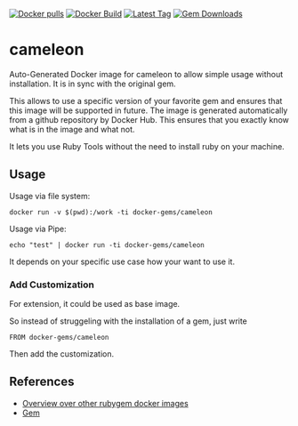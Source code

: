 [![Docker pulls](https://img.shields.io/docker/pulls/rubygem/cameleon.svg)](https://hub.docker.com/r/rubygem/cameleon/)
[![Docker Build](https://img.shields.io/docker/automated/rubygem/cameleon.svg)](https://hub.docker.com/r/rubygem/cameleon/)
[![Latest Tag](https://img.shields.io/github/tag/docker-rubygem/cameleon.svg)](https://hub.docker.com/r/rubygem/cameleon/)
[![Gem Downloads](https://img.shields.io/gem/dt/cameleon.svg)](https://rubygems.org/gems/cameleon/)
# cameleon

Auto-Generated Docker image for cameleon to allow simple usage without installation.
It is in sync with the original gem.

This allows to use a specific version of your favorite gem and ensures that this image will be supported in future.
The image is generated automatically from a github repository by Docker Hub.
This ensures that you exactly know what is in the image and what not.

It lets you use Ruby Tools without the need to install ruby on your machine.

## Usage

Usage via file system:

`docker run -v $(pwd):/work -ti docker-gems/cameleon`

Usage via Pipe:

`echo "test" | docker run -ti docker-gems/cameleon`

It depends on your specific use case how your want to use it.

### Add Customization

For extension, it could be used as base image.

So instead of struggeling with the installation of a gem, just write

`FROM docker-gems/cameleon`

Then add the customization.

## References

 - [Overview over other rubygem docker images](https://github.com/thinkbot/docker-rubygem)
 - [Gem](https://rubygems.org/gems/cameleon/)
